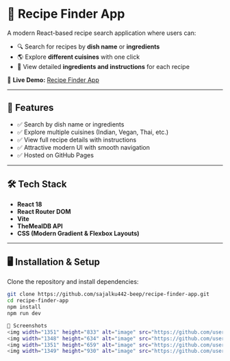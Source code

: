 # 🍴 Recipe Finder App

A modern React-based recipe search application where users can:
- 🔍 Search for recipes by **dish name** or **ingredients**  
- 🌎 Explore **different cuisines** with one click  
- 📖 View detailed **ingredients and instructions** for each recipe  
 

🚀 **Live Demo:** [Recipe Finder App](https://sajalku442-beep.github.io/recipe-finder/)

---

## 🌟 Features
- ✅ Search by dish name or ingredients
- ✅ Explore multiple cuisines (Indian, Vegan, Thai, etc.)
- ✅ View full recipe details with instructions
- ✅ Attractive modern UI with smooth navigation
- ✅ Hosted on GitHub Pages

---

## 🛠️ Tech Stack
- **React 18**
- **React Router DOM**
- **Vite**
- **TheMealDB API**
- **CSS (Modern Gradient & Flexbox Layouts)**

---

## 🖥️ Installation & Setup
Clone the repository and install dependencies:

```bash
git clone https://github.com/sajalku442-beep/recipe-finder-app.git
cd recipe-finder-app
npm install
npm run dev

📸 Screenshots
<img width="1351" height="833" alt="image" src="https://github.com/user-attachments/assets/cd621603-01b8-4333-8e63-4c9c7e91d046" />
<img width="1348" height="634" alt="image" src="https://github.com/user-attachments/assets/4b752bc3-90fd-4f12-b37e-7832c43c3b4a" />
<img width="1351" height="659" alt="image" src="https://github.com/user-attachments/assets/bf0e99bd-4178-4d31-aa30-4214bc519bbc" />
<img width="1349" height="930" alt="image" src="https://github.com/user-attachments/assets/db2cfa80-330b-46a6-8b85-ac8c226c4535" />




